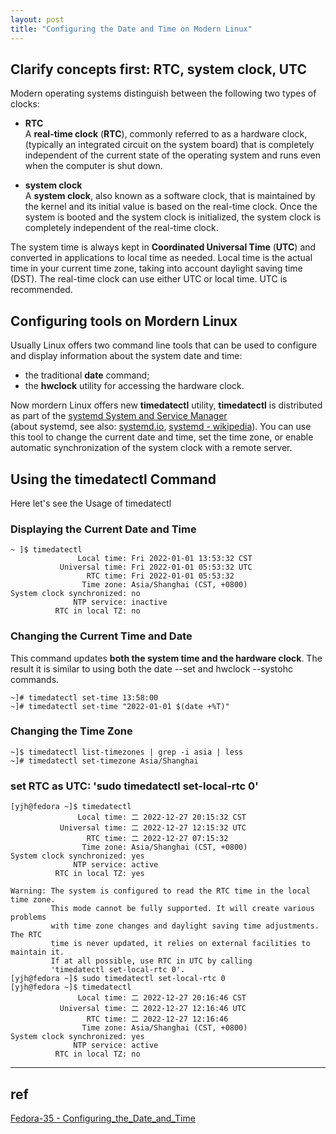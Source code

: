 ```yaml
---
layout: post
title: "Configuring the Date and Time on Modern Linux"
---
```


## Clarify concepts first: RTC, system clock, UTC

Modern operating systems distinguish between the following two types of clocks:  
- **RTC**  
A **real-time clock** (**RTC**), commonly referred to as a hardware clock, (typically an integrated circuit on the system board) 
that is completely independent of the current state of the operating system and runs even when the computer is shut down.

- **system clock**  
A **system clock**, also known as a software clock, that is maintained by the kernel and its initial value is based on the real-time 
clock. Once the system is booted and the system clock is initialized, the system clock is completely independent of the real-time clock.


The system time is always kept in **Coordinated Universal Time** (**UTC**) and converted in applications to local time as needed. Local time 
is the actual time in your current time zone, taking into account daylight saving time (DST). The real-time clock can use either UTC 
or local time. UTC is recommended.

## Configuring tools on Mordern Linux

Usually Linux offers two command line tools that can be used to configure and display information about the system date and time:  
- the traditional **date** command;
- the **hwclock** utility for accessing the hardware clock.

Now mordern Linux offers new **timedatectl** utility, **timedatectl** is distributed as part of the [systemd System and Service Manager](https://www.freedesktop.org/wiki/Software/systemd/)  
(about systemd, see also: [systemd.io](https://systemd.io/), [systemd - wikipedia](https://en.wikipedia.org/wiki/Systemd)). You can use this 
tool to change the current date and time, set the time zone, or enable automatic synchronization of the system clock with a remote server.

## Using the timedatectl Command
Here let's see the Usage of timedatectl

### Displaying the Current Date and Time
```
~ ]$ timedatectl 
               Local time: Fri 2022-01-01 13:53:32 CST
           Universal time: Fri 2022-01-01 05:53:32 UTC
                 RTC time: Fri 2022-01-01 05:53:32
                Time zone: Asia/Shanghai (CST, +0800)
System clock synchronized: no
              NTP service: inactive
          RTC in local TZ: no
```

### Changing the Current Time and Date
This command updates **both the system time and the hardware clock**. The result it is similar to using both the date --set and hwclock --systohc commands.  
```
~]# timedatectl set-time 13:58:00
~]# timedatectl set-time "2022-01-01 $(date +%T)"
```

### Changing the Time Zone
```
~]$ timedatectl list-timezones | grep -i asia | less
~]# timedatectl set-timezone Asia/Shanghai
```

### set RTC as UTC: **'sudo timedatectl set-local-rtc 0'**
```
[yjh@fedora ~]$ timedatectl 
               Local time: 二 2022-12-27 20:15:32 CST
           Universal time: 二 2022-12-27 12:15:32 UTC
                 RTC time: 二 2022-12-27 07:15:32
                Time zone: Asia/Shanghai (CST, +0800)
System clock synchronized: yes
              NTP service: active
          RTC in local TZ: yes

Warning: The system is configured to read the RTC time in the local time zone.
         This mode cannot be fully supported. It will create various problems
         with time zone changes and daylight saving time adjustments. The RTC
         time is never updated, it relies on external facilities to maintain it.
         If at all possible, use RTC in UTC by calling
         'timedatectl set-local-rtc 0'.
[yjh@fedora ~]$ sudo timedatectl set-local-rtc 0
[yjh@fedora ~]$ timedatectl 
               Local time: 二 2022-12-27 20:16:46 CST
           Universal time: 二 2022-12-27 12:16:46 UTC
                 RTC time: 二 2022-12-27 12:16:46
                Time zone: Asia/Shanghai (CST, +0800)
System clock synchronized: yes
              NTP service: active
          RTC in local TZ: no
```

---
## ref
[Fedora-35 - Configuring_the_Date_and_Time](https://docs.fedoraproject.org/en-US/fedora/f35/system-administrators-guide/basic-system-configuration/Configuring_the_Date_and_Time/)
